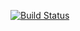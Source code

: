 [![Build Status](https://www.travis-ci.org/zhw2590582/zhw2590582.github.io.svg?branch=master)](https://www.travis-ci.org/zhw2590582/zhw2590582.github.io)
